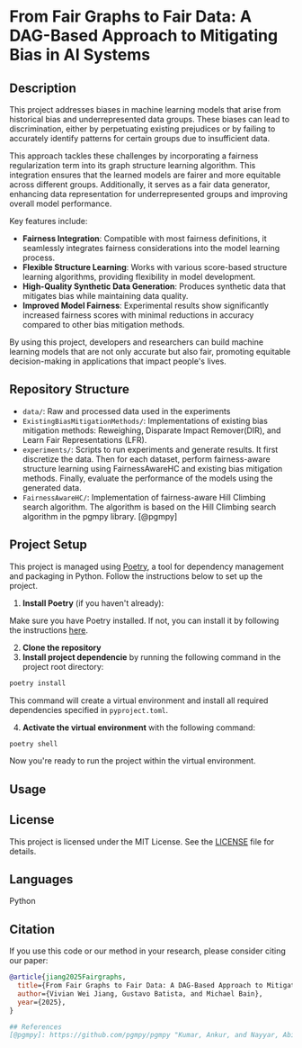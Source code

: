 # From Fair Graphs to Fair Data: A DAG-Based Approach to Mitigating Bias in AI Systems

## Description

This project addresses biases in machine learning models that arise from historical bias and underrepresented data groups. These biases can lead to discrimination, either by perpetuating existing prejudices or by failing to accurately identify patterns for certain groups due to insufficient data.

This approach tackles these challenges by incorporating a fairness regularization term into its graph structure learning algorithm. This integration ensures that the learned models are fairer and more equitable across different groups. Additionally, it serves as a fair data generator, enhancing data representation for underrepresented groups and improving overall model performance.

Key features include:

- **Fairness Integration**: Compatible with most fairness definitions, it seamlessly integrates fairness considerations into the model learning process.
- **Flexible Structure Learning**: Works with various score-based structure learning algorithms, providing flexibility in model development.
- **High-Quality Synthetic Data Generation**: Produces synthetic data that mitigates bias while maintaining data quality.
- **Improved Model Fairness**: Experimental results show significantly increased fairness scores with minimal reductions in accuracy compared to other bias mitigation methods.

By using this project, developers and researchers can build machine learning models that are not only accurate but also fair, promoting equitable decision-making in applications that impact people's lives.


## Repository Structure
- `data/`: Raw and processed data used in the experiments
- `ExistingBiasMitigationMethods/`: Implementations of existing bias mitigation methods: Reweighing, Disparate Impact Remover(DIR), and Learn Fair Representations (LFR).
- `experiments/`: Scripts to run experiments and generate results. It first discretize the data. Then for each dataset, perform fairness-aware structure learning using FairnessAwareHC and existing bias mitigation methods. Finally, evaluate the performance of the models using the generated data.
- `FairnessAwareHC/`: Implementation of fairness-aware Hill Climbing search algorithm. The algorithm is based on the Hill Climbing search algorithm in the pgmpy library. [@pgmpy]


## Project Setup

This project is managed using [Poetry](https://python-poetry.org/), a tool for dependency management and packaging in Python. Follow the instructions below to set up the project.

1. **Install Poetry** (if you haven't already):

Make sure you have Poetry installed. If not, you can install it by following the instructions [here](https://python-poetry.org/docs/#installation).

2. **Clone the repository** 
3. **Install project dependencie** by running the following command in the project root directory:

```bash
poetry install
```
This command will create a virtual environment and install all required dependencies specified in `pyproject.toml`.

4. **Activate the virtual environment** with the following command:

```bash                     
poetry shell
```
Now you're ready to run the project within the virtual environment.

## Usage


## License

This project is licensed under the MIT License. See the [LICENSE](LICENSE) file for details.


## Languages

Python

## Citation

If you use this code or our method in your research, please consider citing our paper:

```bibtex
@article{jiang2025Fairgraphs,
  title={From Fair Graphs to Fair Data: A DAG-Based Approach to Mitigating Bias in AI Systems},
  author={Vivian Wei Jiang, Gustavo Batista, and Michael Bain},
  year={2025},
}

## References
[@pgmpy]: https://github.com/pgmpy/pgmpy "Kumar, Ankur, and Nayyar, Abinash. 'pgmpy: Probabilistic Graphical Models using Python.'"